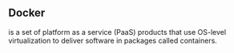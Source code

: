 ## Docker

is a set of platform as a service (PaaS) products that use OS-level virtualization to deliver software in packages called containers.